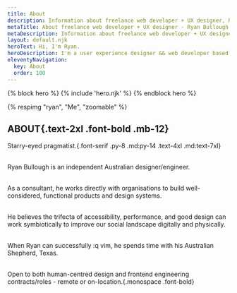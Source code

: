 ```yaml
---
title: About
description: Information about freelance web developer + UX designer, Ryan Bullough
metaTitle: About freelance web developer + UX designer - Ryan Bullough
metaDescription: Information about freelance web developer + UX designer, Ryan Bullough.
layout: default.njk
heroText: Hi, I'm Ryan.
heroDescription: I'm a user experience designer && web developer based in Canberra, Australia.
eleventyNavigation:
  key: About
  order: 100
---
```

{% block hero %}
  {% include 'hero.njk' %}
{% endblock hero %}

<section class="grid grid-cols-1 sm:grid-cols-2 max-w-screen-xl m-auto px-5 gap-6 w-m">

<div class="bl h-max w-fit mx-auto">
{% respimg "ryan", "Me", "zoomable" %}
</div>

<div class="">

# ABOUT{.text-2xl .font-bold .mb-12}

Starry-eyed pragmatist.{.font-serif .py-8 .md:py-14 .text-4xl .md:text-7xl}

<br>Ryan Bullough is an independent Australian designer/engineer.

<br>As a consultant, he works directly with organisations to build well-considered, functional products and design systems.

<br>He believes the trifecta of accessibility, performance, and good design can work symbiotically to improve our social landscape digitally and physically.

<br>When Ryan can successfully :q vim, he spends time with his Australian Shepherd, Texas.

<br>Open to both human-centred design and frontend engineering contracts/roles - remote or on-location.{.monospace .font-bold}

</div>

</section>
